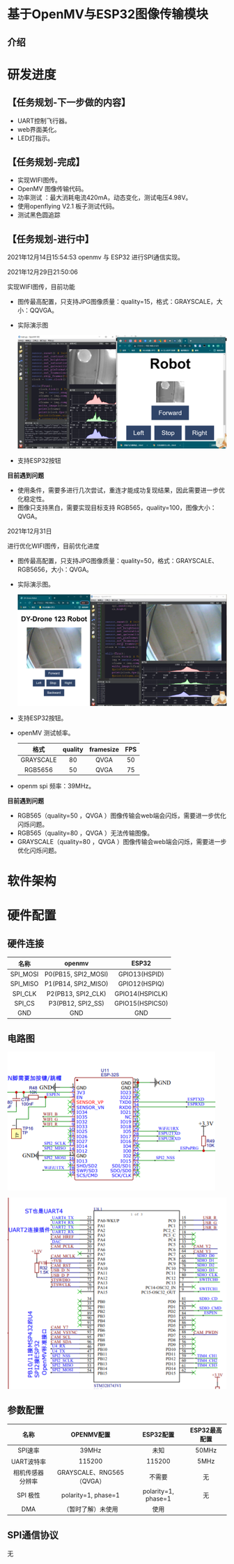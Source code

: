 # 基于OpenMV与ESP32图像传输模块

## 介绍

# 研发进度

## 【任务规划-下一步做的内容】

- UART控制飞行器。
- web界面美化。
- LED灯指示。

## 【任务规划-完成】

- 实现WIFI图传。
- OpenMV 图像传输代码。
- 功率测试 ：最大消耗电流420mA，动态变化，测试电压4.98V。
- 使用openflying V2.1 板子测试代码。
- 测试黑色圆追踪

## 【任务规划-进行中】

2021年12月14日15:54:53 openmv 与 ESP32 进行SPI通信实现。

2021年12月29日21:50:06

实现WIFI图传，目前功能

- 图传最高配置，只支持JPG图像质量：quality=15，格式：GRAYSCALE，大小：QQVGA。

- 实际演示图

  ![image-20211229215848313](photos/实际演示图.png)

- 支持ESP32按钮

**目前遇到问题**

- 使用条件，需要多进行几次尝试，重连才能成功复现结果，因此需要进一步优化稳定性。
- 图像只支持黑白，需要实现目标支持 RGB565，quality=100，图像大小：QVGA。

2021年12月31日

进行优化WIFI图传，目前优化进度

- 图传最高配置，只支持JPG图像质量：quality=50，格式：GRAYSCALE、RGB5656，大小：QVGA。

- 实际演示图。

  ![image-20211231135308941](photos/实际演示图2.png)

- 支持ESP32按钮。

- openMV 测试帧率。

  |   格式    | quality | framesize | FPS  |
  | :-------: | :-----: | :-------: | :--: |
  | GRAYSCALE |   80    |   QVGA    |  50  |
  |  RGB5656  |   50    |   QVGA    |  75  |

- openm spi 频率：39MHz。

**目前遇到问题**

- RGB565（quality=50 ，QVGA ）图像传输会web端会闪烁，需要进一步优化闪烁问题。
- RGB565（quality=80 ，QVGA ）无法传输图像。
- GRAYSCALE（quality=80 ，QVGA ）图像传输会web端会闪烁，需要进一步优化闪烁问题。

# 软件架构



# 硬件配置

## 硬件连接

|   名称   |       openmv        |      ESP32      |
| :------: | :-----------------: | :-------------: |
| SPI_MOSI | P0(PB15, SPI2_MOSI) |  GPIO13(HSPID)  |
| SPI_MISO | P1(PB14, SPI2_MISO) |  GPIO12(HSPIQ)  |
| SPI_CLK  | P2(PB13, SPI2_CLK)  | GPIO14(HSPICLK) |
|  SPI_CS  |  P3(PB12, SPI2_SS)  | GPIO15(HSPICS0) |
|   GND    |         GND         |       GND       |

## 电路图

![image-20211214155322440](photos/ESP32原理图.png)

![image-20211214155358413](photos/OpenMV原理图.png)

## 参数配置

|       名称       |        OPENMV配置         |      ESP32配置      | ESP32最高配置 |
| :--------------: | :-----------------------: | :-----------------: | :-----------: |
|     SPI速率      |           39MHz           |        未知         |     50MHz     |
|    UART波特率    |          115200           |       115200        |     5MHz      |
| 相机传感器分辨率 | GRAYSCALE、RNG565（QVGA） |       不需要        |      无       |
|     SPI 极性     |    polarity=1, phase=1    | polarity=1, phase=1 |      无       |
|       DMA        |    （暂时了解）未使用     |        使用         |               |

## SPI通信协议

无
